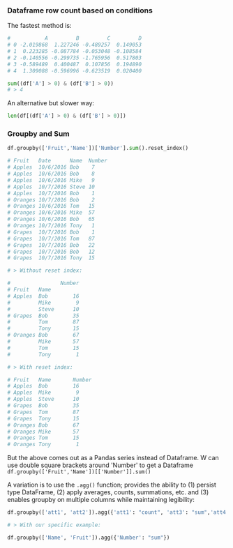 ### Dataframe row count based on conditions

The fastest method is: 

```python
#           A         B         C         D
# 0 -2.019868  1.227246 -0.489257  0.149053
# 1  0.223285 -0.087784 -0.053048 -0.108584
# 2 -0.140556 -0.299735 -1.765956  0.517803
# 3 -0.589489  0.400487  0.107856  0.194890
# 4  1.309088 -0.596996 -0.623519  0.020400

sum((df['A'] > 0) & (df['B'] > 0))
# > 4
```
An alternative but slower way:

```python
len(df[(df['A'] > 0) & (df['B'] > 0)])
```


### Groupby and Sum

```python
df.groupby(['Fruit','Name'])['Number'].sum().reset_index()

# Fruit   Date      Name  Number
# Apples  10/6/2016 Bob    7
# Apples  10/6/2016 Bob    8
# Apples  10/6/2016 Mike   9
# Apples  10/7/2016 Steve 10
# Apples  10/7/2016 Bob    1
# Oranges 10/7/2016 Bob    2
# Oranges 10/6/2016 Tom   15
# Oranges 10/6/2016 Mike  57
# Oranges 10/6/2016 Bob   65
# Oranges 10/7/2016 Tony   1
# Grapes  10/7/2016 Bob    1
# Grapes  10/7/2016 Tom   87
# Grapes  10/7/2016 Bob   22
# Grapes  10/7/2016 Bob   12
# Grapes  10/7/2016 Tony  15

# > Without reset index:

#                Number
# Fruit   Name         
# Apples  Bob        16
#         Mike        9
#         Steve      10
# Grapes  Bob        35
#         Tom        87
#         Tony       15
# Oranges Bob        67
#         Mike       57
#         Tom        15
#         Tony        1

# > With reset index:

# Fruit   Name       Number
# Apples  Bob        16
# Apples  Mike        9
# Apples  Steve      10
# Grapes  Bob        35
# Grapes  Tom        87
# Grapes  Tony       15
# Oranges Bob        67
# Oranges Mike       57
# Oranges Tom        15
# Oranges Tony        1

```
But the above comes out as a Pandas series instead of Dataframe. W can use double square brackets around 'Number' to get a Dataframe
`df.groupby(['Fruit','Name'])[['Number']].sum()`

A variation is to use the `.agg()` function; provides the ability to (1) persist type DataFrame, (2) apply averages, counts, summations, etc. and (3) enables groupby on multiple columns while maintaining legibility:

```python
df.groupby(['att1', 'att2']).agg({'att1': "count", 'att3': "sum",'att4': 'mean'})

# > With our specific example:

df.groupby(['Name', 'Fruit']).agg({'Number': "sum"})
```

